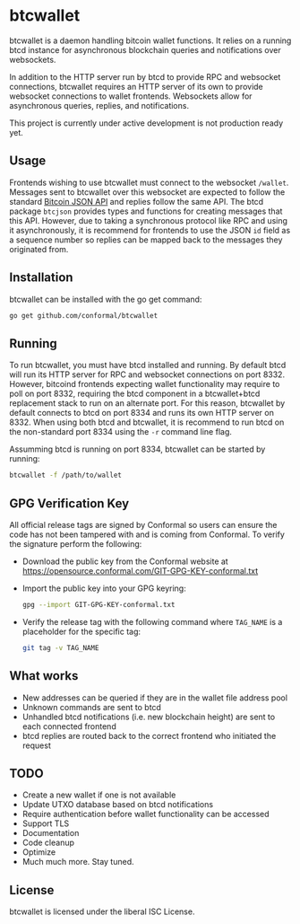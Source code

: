 btcwallet
=========

btcwallet is a daemon handling bitcoin wallet functions.  It relies on
a running btcd instance for asynchronous blockchain queries and
notifications over websockets.

In addition to the HTTP server run by btcd to provide RPC and
websocket connections, btcwallet requires an HTTP server of its own to
provide websocket connections to wallet frontends.  Websockets allow for
asynchronous queries, replies, and notifications.

This project is currently under active development is not production
ready yet.

## Usage

Frontends wishing to use btcwallet must connect to the websocket
`/wallet`.  Messages sent to btcwallet over this websocket are
expected to follow the standard [Bitcoin JSON
API](https://en.bitcoin.it/wiki/Original_Bitcoin_client/API_Calls_list)
and replies follow the same API.  The btcd package `btcjson` provides
types and functions for creating messages that this API.  However, due
to taking a synchronous protocol like RPC and using it asynchronously,
it is recommend for frontends to use the JSON `id` field as a sequence
number so replies can be mapped back to the messages they originated
from.

## Installation

btcwallet can be installed with the go get command:

```bash
go get github.com/conformal/btcwallet
```

## Running

To run btcwallet, you must have btcd installed and running.  By
default btcd will run its HTTP server for RPC and websocket
connections on port 8332.  However, bitcoind frontends expecting
wallet functionality may require to poll on port 8332, requiring the
btcd component in a btcwallet+btcd replacement stack to run on an
alternate port.  For this reason, btcwallet by default connects to
btcd on port 8334 and runs its own HTTP server on 8332.  When using
both btcd and btcwallet, it is recommend to run btcd on the
non-standard port 8334 using the `-r` command line flag.

Assumming btcd is running on port 8334, btcwallet can be
started by running:

```bash
btcwallet -f /path/to/wallet
```

## GPG Verification Key

All official release tags are signed by Conformal so users can ensure the code
has not been tampered with and is coming from Conformal.  To verify the
signature perform the following:

- Download the public key from the Conformal website at
  https://opensource.conformal.com/GIT-GPG-KEY-conformal.txt

- Import the public key into your GPG keyring:
  ```bash
  gpg --import GIT-GPG-KEY-conformal.txt
  ```

- Verify the release tag with the following command where `TAG_NAME` is a
  placeholder for the specific tag:
  ```bash
  git tag -v TAG_NAME
  ```

## What works
- New addresses can be queried if they are in the wallet file address pool
- Unknown commands are sent to btcd
- Unhandled btcd notifications (i.e. new blockchain height) are sent to each
  connected frontend
- btcd replies are routed back to the correct frontend who initiated the request

## TODO
- Create a new wallet if one is not available
- Update UTXO database based on btcd notifications
- Require authentication before wallet functionality can be accessed
- Support TLS
- Documentation
- Code cleanup
- Optimize
- Much much more.  Stay tuned.

## License

btcwallet is licensed under the liberal ISC License.
